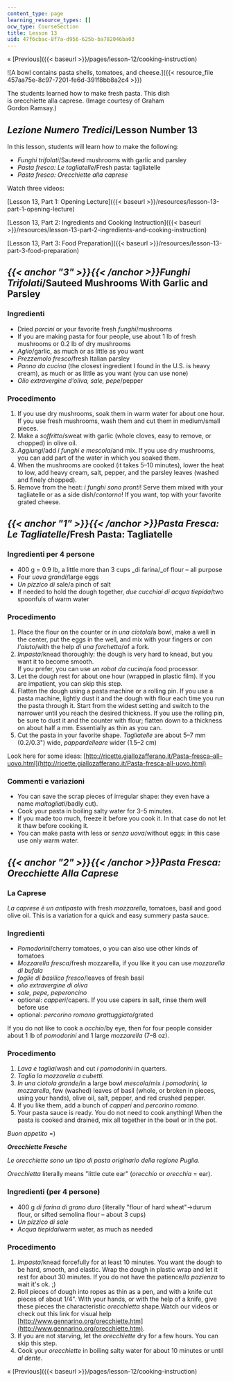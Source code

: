 ```yaml
---
content_type: page
learning_resource_types: []
ocw_type: CourseSection
title: Lesson 13
uid: 47f6cbac-8f7a-d956-625b-ba782046ba03
---
```


« [Previous]({{< baseurl >}}/pages/lesson-12/cooking-instruction)

![A bowl contains pasta shells, tomatoes, and cheese.]({{< resource_file 457aa75e-8c97-7201-fe6d-391f8bb8a2c4 >}})

The students learned how to make fresh pasta. This dish  
is orecchiette alla caprese. (Image courtesy of Graham  
Gordon Ramsay.)

_Lezione Numero Tredici_/Lesson Number 13
-----------------------------------------

In this lesson, students will learn how to make the following:

*   _Funghi trifolati_/Sauteed mushrooms with garlic and parsley
*   _Pasta fresca: Le tagliatelle_/Fresh pasta: tagliatelle
*   _Pasta fresca: Orecchiette alla caprese_

Watch three videos:

[Lesson 13, Part 1: Opening Lecture]({{< baseurl >}}/resources/lesson-13-part-1-opening-lecture)

[Lesson 13, Part 2: Ingredients and Cooking Instruction]({{< baseurl >}}/resources/lesson-13-part-2-ingredients-and-cooking-instruction)

[Lesson 13, Part 3: Food Preparation]({{< baseurl >}}/resources/lesson-13-part-3-food-preparation)

_{{< anchor "3" >}}{{< /anchor >}}Funghi Trifolati_/Sauteed Mushrooms With Garlic and Parsley
---------------------------------------------------------------------------------------------

### Ingredienti

*   Dried _porcini_ or your favorite fresh _funghi_/mushrooms
*   If you are making pasta for four people, use about 1 lb of fresh mushrooms or 0.2 lb of dry mushrooms
*   _Aglio_/garlic, as much or as little as you want
*   _Prezzemolo fresco_/fresh Italian parsley
*   _Panna da cucina_ (the closest ingredient I found in the U.S. is heavy cream), as much or as little as you want (you can use none)
*   _Olio extravergine d'oliva, sale, pepe_/pepper

### Procedimento

1.  If you use dry mushrooms, soak them in warm water for about one hour. If you use fresh mushrooms, wash them and cut them in medium/small pieces.
2.  Make a _soffritto_/sweat with garlic (whole cloves, easy to remove, or chopped) in olive oil.
3.  _Aggiungi_/add _i funghi e mescola_/and mix. If you use dry mushrooms, you can add part of the water in which you soaked them.
4.  When the mushrooms are cooked (it takes 5–10 minutes), lower the heat to low, add heavy cream, salt, pepper, and the parsley leaves (washed and finely chopped).
5.  Remove from the heat: _i funghi sono pronti_! Serve them mixed with your tagliatelle or as a side dish/_contorno_! If you want, top with your favorite grated cheese. 

_{{< anchor "1" >}}{{< /anchor >}}Pasta Fresca: Le Tagliatelle_/Fresh Pasta: Tagliatelle
----------------------------------------------------------------------------------------

### Ingredienti per 4 persone

*   400 g = 0.9 lb, a little more than 3 cups _di farina/_of flour – all purpose
*   Four _uova grandi_/large eggs
*   _Un pizzico di_ sale/a pinch of salt
*   If needed to hold the dough together, _due cucchiai di acqua tiepida_/two spoonfuls of warm water

### Procedimento

1.  Place the flour on the counter or _in una ciotola_/a bowl, make a well in the center, put the eggs in the well, and mix with your fingers or _con l'aiuto_/with the help _di una forchetta_/of a fork.
2.  _Impasta_/knead thoroughly: the dough is very hard to knead, but you want it to become smooth.  
    If you prefer, you can use _un robot da cucina_/a food processor.
3.  Let the dough rest for about one hour (wrapped in plastic film). If you are impatient, you can skip this step.
4.  Flatten the dough using a pasta machine or a rolling pin. If you use a pasta machine, lightly dust it and the dough with flour each time you run the pasta through it. Start from the widest setting and switch to the narrower until you reach the desired thickness. If you use the rolling pin, be sure to dust it and the counter with flour; flatten down to a thickness on about half a mm. Essentially as thin as you can.
5.  Cut the pasta in your favorite shape. _Tagliatelle_ are about 5–7 mm (0.2/0.3") wide, _pappardelleare_ wider (1.5–2 cm)

Look here for some ideas: [http://ricette.giallozafferano.it/Pasta–fresca–all–uovo.html](http://ricette.giallozafferano.it/Pasta-fresca-all-uovo.html)

### Commenti e variazioni

*   You can save the scrap pieces of irregular shape: they even have a name _maltagliati_/badly cut).
*   Cook your pasta in boiling salty water for 3–5 minutes.
*   If you made too much, freeze it before you cook it. In that case do not let it thaw before cooking it.
*   You can make pasta with less or _senza uova_/without eggs: in this case use only warm water.

_{{< anchor "2" >}}{{< /anchor >}}Pasta Fresca: Orecchiette Alla Caprese_
-------------------------------------------------------------------------

### **La Caprese**

_La caprese è un antipasto_ with fresh _mozzarella_, tomatoes, basil and good olive oil. This is a variation for a quick and easy summery pasta sauce.

### Ingredienti

*   _Pomodorini_/cherry tomatoes, o you can also use other kinds of tomatoes
*   _Mozzarella fresca_/fresh mozzarella, if you like it you can use _mozzarella di bufala_
*   _foglie di basilico fresco_/leaves of fresh basil
*   _olio extravergine di oliva_
*   _sale, pepe, peperoncino_
*   optional: _capperi_/capers. If you use capers in salt, rinse them well before use
*   optional: _percorino romano grattuggiato_/grated

If you do not like to cook a _occhio_/by eye, then for four people consider about 1 lb of _pomodorini_ and 1 large _mozzarella_ (7–8 oz).

### Procedimento

1.  _Lava e taglia_/wash and cut _i pomodorini_ in quarters.
2.  _Taglia la mozzarella a cubetti._
3.  _In una ciotola grande_/in a large bowl _mescola_/mix _i pomodorini, la mozzarella_, few (washed) leaves of basil (whole, or broken in pieces, using your hands), olive oil, salt, pepper, and red crushed pepper.
4.  If you like them, add a bunch of _capperi_ and _percorino romano_.
5.  Your pasta sauce is ready. You do not need to cook anything! When the pasta is cooked and drained, mix all together in the bowl or in the pot.

_Buon appetito_ =)

**_Orecchiette Fresche_**

_Le orecchiette sono un tipo di pasta originario della regione Puglia._

_Orecchietta_ literally means "little cute ear" (_orecchio_ or _orecchia_ \= ear).

### Ingredienti (per 4 persone)

*   400 g _di farina di grano duro_ (literally "flour of hard wheat"→durum flour, or sifted semolina flour – about 3 cups)
*   _Un pizzico di sale_
*   _Acqua tiepida_/warm water, as much as needed

### Procedimento

1.  _Impasta_/knead forcefully for at least 10 minutes. You want the dough to be hard, smooth, and elastic. Wrap the dough in plastic wrap and let it rest for about 30 minutes. If you do not have the patience/_la pazienza_ to wait it's ok. ;)
2.  Roll pieces of dough into ropes as thin as a pen, and with a knife cut pieces of about 1/4". With your hands, or with the help of a knife, give these pieces the characteristic _orecchietta_ shape.Watch our videos or check out this link for visual help [http://www.gennarino.org/orecchiette.htm](http://www.gennarino.org/orecchiette.htm).
3.  If you are not starving, let the _orecchiette_ dry for a few hours. You can skip this step.
4.  Cook your _orecchiette_ in boiling salty water for about 10 minutes or until _al dente_.

« [Previous]({{< baseurl >}}/pages/lesson-12/cooking-instruction)